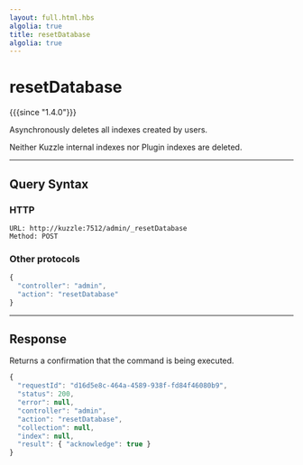 ```yaml
---
layout: full.html.hbs
algolia: true
title: resetDatabase
algolia: true
---
```


# resetDatabase

{{{since "1.4.0"}}}

Asynchronously deletes all indexes created by users. 

Neither Kuzzle internal indexes nor Plugin indexes are deleted.

---

## Query Syntax

### HTTP

```http
URL: http://kuzzle:7512/admin/_resetDatabase
Method: POST
```

### Other protocols


```js
{
  "controller": "admin",
  "action": "resetDatabase"
}
```

---

## Response

Returns a confirmation that the command is being executed.

```js
{
  "requestId": "d16d5e8c-464a-4589-938f-fd84f46080b9",
  "status": 200,
  "error": null,
  "controller": "admin",
  "action": "resetDatabase",
  "collection": null,
  "index": null,
  "result": { "acknowledge": true }
}
```
